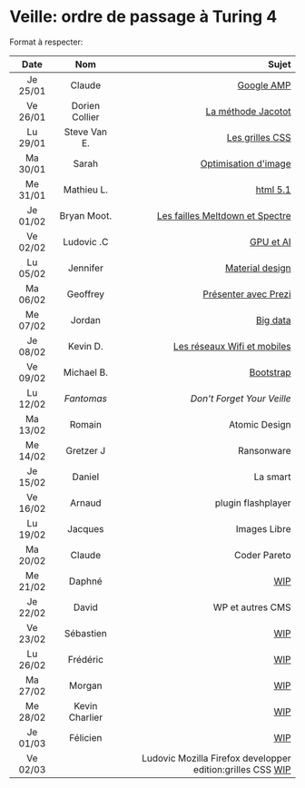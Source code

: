 ﻿# Veille: ordre de passage à Turing 4

Format à respecter:   

| Date          | Nom              | Sujet              |
|:----------------:|:----------------:| ------------------:|
| Je 25/01 | Claude | [Google AMP](https://github.com/ClaudeJanssenPro/veille250118_amp) |
| Ve 26/01 | Dorien Collier | [La méthode Jacotot](https://contattafiles.s3-us-west-1.amazonaws.com/tnt14094/8FxtYHOcQ-GuswT/jacotot.pdf) |
| Lu 29/01 | Steve Van E.     | [Les grilles CSS](https://github.com/Steve-VE/CSS-Grid) |
| Ma 30/01 | Sarah            | [Optimisation d'image]() |
| Me 31/01 | Mathieu L.       | [html 5.1]() |
| Je 01/02 | Bryan Moot. | [Les failles Meltdown et Spectre](https://contattafiles.s3-us-west-1.amazonaws.com/tnt14094/6OUhj2ygWaeTTMR/Veille%20Technologique.docx) |
| Ve 02/02 | Ludovic .C | [GPU et AI]() |
| Lu 05/02 | Jennifer         | [Material design]()  |
| Ma 06/02 | Geoffrey | [Présenter avec Prezi](https://prezi.com/) |
| Me 07/02 | Jordan           | [Big data]() |
| Je 08/02 | Kevin D.         | [Les réseaux Wifi et mobiles](https://contattafiles.s3-us-west-1.amazonaws.com/tnt14094/uY9k3EfBqzse9EZ/Les%20r%C3%A9seaux%20Wifi%20et%20mobiles.pptx) |
| Ve 09/02 | Michael B.       | [Bootstrap]() |
| Lu 12/02 | _Fantomas_       | _Don't Forget Your Veille_ |
| Ma 13/02 | Romain           | Atomic Design  |
| Me 14/02 | Gretzer J        | Ransonware |
| Je 15/02 | Daniel           | La smart |
| Ve 16/02 | Arnaud           | plugin flashplayer |
| Lu 19/02 | Jacques          | Images Libre |
| Ma 20/02 | Claude           | Coder Pareto |
| Me 21/02 | Daphné           | [WIP](https://github.com/becodeorg/La-Veille/blob/master/Turing4/readme.md) |
| Je 22/02 | David            | WP et autres CMS |
| Ve 23/02 | Sébastien        | [WIP](https://github.com/becodeorg/La-Veille/blob/master/Turing4/readme.md) |
| Lu 26/02 | Frédéric | [WIP](https://github.com/becodeorg/La-Veille/blob/master/Turing4/readme.md) |
| Ma 27/02 | Morgan | [WIP](https://github.com/becodeorg/La-Veille/blob/master/Turing4/readme.md) |
| Me 28/02 | Kevin Charlier   | [WIP](https://github.com/becodeorg/La-Veille/blob/master/Turing4/readme.md) |
| Je 01/03 | Félicien         | [WIP](https://github.com/becodeorg/La-Veille/blob/master/Turing4/readme.md) |
| Ve 02/03 | |Ludovic          Mozilla Firefox developper edition:grilles CSS  [WIP](https://github.com/becodeorg/La-Veille/blob/master/Turing4/readme.md) |

